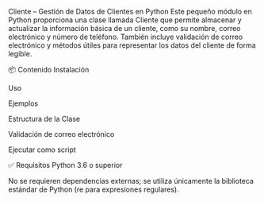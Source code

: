 Cliente – Gestión de Datos de Clientes en Python
Este pequeño módulo en Python proporciona una clase llamada Cliente que permite almacenar y actualizar la información básica de un cliente, como su nombre, correo electrónico y número de teléfono. También incluye validación de correo electrónico y métodos útiles para representar los datos del cliente de forma legible.

📦 Contenido
Instalación

Uso

Ejemplos

Estructura de la Clase

Validación de correo electrónico

Ejecutar como script

✅ Requisitos
Python 3.6 o superior

No se requieren dependencias externas; se utiliza únicamente la biblioteca estándar de Python (re para expresiones regulares).

